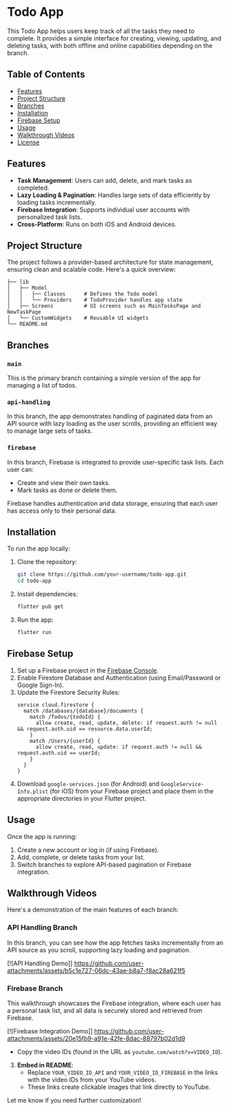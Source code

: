 # Todo App

This Todo App helps users keep track of all the tasks they need to complete. It provides a simple interface for creating, viewing, updating, and deleting tasks, with both offline and online capabilities depending on the branch.

## Table of Contents
- [Features](#features)
- [Project Structure](#project-structure)
- [Branches](#branches)
- [Installation](#installation)
- [Firebase Setup](#firebase-setup)
- [Usage](#usage)
- [Walkthrough Videos](#walkthrough-videos)
- [License](#license)

## Features
- **Task Management**: Users can add, delete, and mark tasks as completed.
- **Lazy Loading & Pagination**: Handles large sets of data efficiently by loading tasks incrementally.
- **Firebase Integration**: Supports individual user accounts with personalized task lists.
- **Cross-Platform**: Runs on both iOS and Android devices.

## Project Structure
The project follows a provider-based architecture for state management, ensuring clean and scalable code. Here's a quick overview:

```
├── lib
│   ├── Model
│   │   ├── Classes      # Defines the Todo model
│   │   └── Providers    # TodoProvider handles app state
│   ├── Screens          # UI screens such as MainTasksPage and NewTaskPage
│   └── CustomWidgets    # Reusable UI widgets
└── README.md
```

## Branches
### `main`
This is the primary branch containing a simple version of the app for managing a list of todos.

### `api-handling`
In this branch, the app demonstrates handling of paginated data from an API source with lazy loading as the user scrolls, providing an efficient way to manage large sets of tasks.

### `firebase`
In this branch, Firebase is integrated to provide user-specific task lists. Each user can:
- Create and view their own tasks.
- Mark tasks as done or delete them.
  
Firebase handles authentication and data storage, ensuring that each user has access only to their personal data.

## Installation
To run the app locally:

1. Clone the repository:
    ```bash
    git clone https://github.com/your-username/todo-app.git
    cd todo-app
    ```
2. Install dependencies:
    ```bash
    flutter pub get
    ```
3. Run the app:
    ```bash
    flutter run
    ```

## Firebase Setup
1. Set up a Firebase project in the [Firebase Console](https://firebase.google.com/).
2. Enable Firestore Database and Authentication (using Email/Password or Google Sign-In).
3. Update the Firestore Security Rules:
    ```plaintext
    service cloud.firestore {
      match /databases/{database}/documents {
        match /Todos/{todoId} {
          allow create, read, update, delete: if request.auth != null && request.auth.uid == resource.data.userId;
        }
        match /Users/{userId} {
          allow create, read, update: if request.auth != null && request.auth.uid == userId;
        }
      }
    }
    ```
4. Download `google-services.json` (for Android) and `GoogleService-Info.plist` (for iOS) from your Firebase project and place them in the appropriate directories in your Flutter project.

## Usage
Once the app is running:
1. Create a new account or log in (if using Firebase).
2. Add, complete, or delete tasks from your list.
3. Switch branches to explore API-based pagination or Firebase integration.

## Walkthrough Videos

Here's a demonstration of the main features of each branch:

### API Handling Branch
In this branch, you can see how the app fetches tasks incrementally from an API source as you scroll, supporting lazy loading and pagination.

[![API Handling Demo]]
https://github.com/user-attachments/assets/b5c1e727-06dc-43ae-b8a7-f8ac28a621f5


### Firebase Branch
This walkthrough showcases the Firebase integration, where each user has a personal task list, and all data is securely stored and retrieved from Firebase.

[![Firebase Integration Demo]]
https://github.com/user-attachments/assets/20e15fb9-a91e-42fe-8dac-88797b02d1d9
   - Copy the video IDs (found in the URL as `youtube.com/watch?v=VIDEO_ID`).

3. **Embed in README**:
   - Replace `YOUR_VIDEO_ID_API` and `YOUR_VIDEO_ID_FIREBASE` in the links with the video IDs from your YouTube videos.
   - These links create clickable images that link directly to YouTube.

Let me know if you need further customization!
